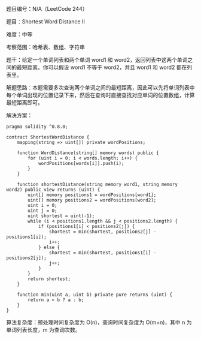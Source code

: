 题目编号：N/A（LeetCode 244）

题目：Shortest Word Distance II

难度：中等

考察范围：哈希表、数组、字符串

题干：给定一个单词列表和两个单词 word1 和 word2，返回列表中这两个单词之间的最短距离。你可以假设 word1 不等于 word2，并且 word1 和 word2 都在列表里。

解题思路：本题需要多次查询两个单词之间的最短距离，因此可以先将单词列表中每个单词出现的位置记录下来，然后在查询时直接查找对应单词的位置数组，计算最短距离即可。

解决方案：

```solidity
pragma solidity ^0.8.0;

contract ShortestWordDistance {
    mapping(string => uint[]) private wordPositions;

    function WordDistance(string[] memory words) public {
        for (uint i = 0; i < words.length; i++) {
            wordPositions[words[i]].push(i);
        }
    }

    function shortestDistance(string memory word1, string memory word2) public view returns (uint) {
        uint[] memory positions1 = wordPositions[word1];
        uint[] memory positions2 = wordPositions[word2];
        uint i = 0;
        uint j = 0;
        uint shortest = uint(-1);
        while (i < positions1.length && j < positions2.length) {
            if (positions1[i] < positions2[j]) {
                shortest = min(shortest, positions2[j] - positions1[i]);
                i++;
            } else {
                shortest = min(shortest, positions1[i] - positions2[j]);
                j++;
            }
        }
        return shortest;
    }

    function min(uint a, uint b) private pure returns (uint) {
        return a < b ? a : b;
    }
}
```

算法复杂度：预处理时间复杂度为 O(n)，查询时间复杂度为 O(m+n)，其中 n 为单词列表长度，m 为查询次数。